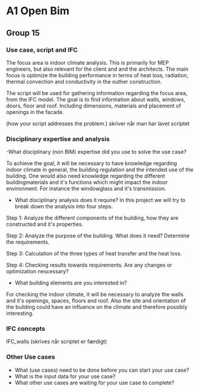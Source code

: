# A1 Open Bim
## Group 15

### Use case, script and IFC
The focus area is indoor climate analysis. This is primarily for MEP engineers, but also relevant for the client and and the architects.
The main focus is optimize the building performance in terms of heat loss, radiation, thermal convection and conductivity in the outher construction. 

The script will be used for gathering information regarding the focus area, from the IFC model. The goal is to find information about walls, windows, doors, floor and roof. Including dimensions, materials and placement of openings in the facade. 

(how your script addresses the problem.) skriver når man har lavet scriptet 

### Disciplinary expertise and analysis 

-What disciplinary (non BIM) expertise did you use to solve the use case?

To achieve the goal, it will be necessary to have knowledge regarding indoor climate in general, the building regulation and the intended use of the building. One would also need knowledge regarding the different buildingmaterials and it's functions which might impact the indoor environment. For instance the windowglass and it's transmission.

- What disciplinary analysis does it require?
In this project we will try to break down the analysis into four steps. 

Step 1:
Analyze the different components of the building, how they are constructed and it's properties.

Step 2:
Analyze the purpose of the building. What does it need?
Determine the requirements. 

Step 3:
Calculation of the three types of heat transfer and the heat loss.

Step 4:
Checking results towards requirements. Are any changes or optimization nescessary?

- What building elements are you interested in?

For checking the indoor climate, it will be necessary to analyze the walls and it's openings, spaces, floors and roof. Also the site and orientation of the building could have an influence on the climate and therefore possibly interesting. 

### IFC concepts

IFC_walls
(skrives når scriptet er færdigt)

### Other Use cases
- What (use cases) need to be done before you can start your use case?
- What is the input data for your use case?
- What other use cases are waiting for your use case to complete?


